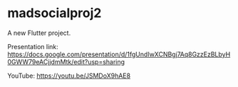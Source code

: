 # madsocialproj2

A new Flutter project.

Presentation link: https://docs.google.com/presentation/d/1fgUndIwXCNBgj7Aq8GzzEzBLbyH0GWW79eACjjdmMtk/edit?usp=sharing 

YouTube: https://youtu.be/JSMDoX9hAE8
